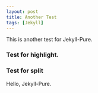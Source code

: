 ```yaml
---
layout: post
title: Another Test
tags: [Jekyll]
---
```


This is another test for Jekyll-Pure.

### Test for highlight.

<!--more-->

### Test for split

Hello, Jekyll-Pure.
